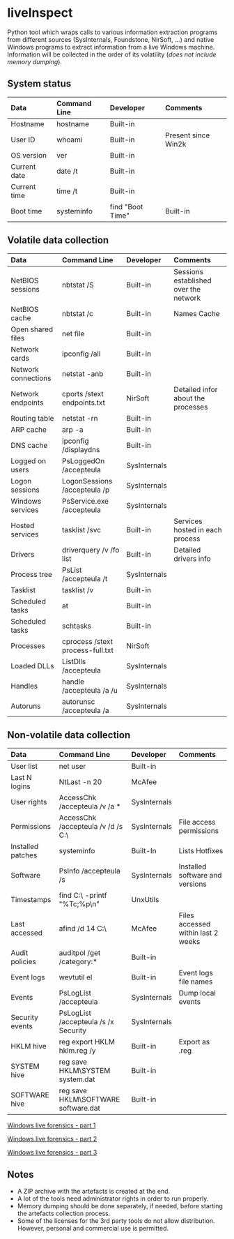 liveInspect
===========
Python tool which wraps calls to various information extraction programs from different sources (SysInternals, Foundstone, NirSoft, ...) and native Windows programs to extract information from a live Windows machine. Information will be collected in the order of its volatility (*does not include memory dumping*).


System status
-------
|Data 	   |Command Line| Developer | Comments |
|:---------|:-----------|:----------|:---------|
|Hostname| 	hostname| 	Built-in ||
|User ID |	whoami| 	Built-in| 	Present since Win2k|
|OS version| 	ver| 	Built-in| |
|Current date| 	date /t| 	Built-in||
|Current time| 	time /t| 	Built-in||
|Boot time |	systeminfo | find "Boot Time"| 	Built-in|| 

Volatile data collection
-------
|Data 	   |Command Line| Developer | Comments |
|:---------|:-----------|:----------|:---------|
|NetBIOS sessions| 	nbtstat /S| 	Built-in| 	Sessions established over the network|
|NetBIOS cache| 	nbtstat /c 	|Built-in| 	Names Cache|
|Open shared files| 	net file| 	Built-in||	
|Network cards| 	ipconfig /all| 	Built-in|| 
|Network connections| 	netstat -anb| 	Built-in ||
|Network endpoints 	|cports /stext endpoints.txt| 	NirSoft 	|Detailed infor about the processes|
|Routing table| 	netstat -rn| 	Built-in|| 
|ARP cache| 	arp -a| 	Built-in|| 
|DNS cache| 	ipconfig /displaydns| 	Built-in ||
|Logged on users| 	PsLoggedOn /accepteula| 	SysInternals|| 
|Logon sessions| 	LogonSessions /accepteula /p| 	SysInternals ||
|Windows services 	|PsService.exe /accepteula| 	SysInternals|| 
|Hosted services| 	tasklist /svc 	|Built-in| 	Services hosted in each process|
|Drivers 	|driverquery /v /fo list| 	Built-in| 	Detailed drivers info|
|Process tree| 	PsList /accepteula /t| 	SysInternals|| 
|Tasklist| 	tasklist /v| 	Built-in|| 
|Scheduled tasks| 	at 	|Built-in|| 
|Scheduled tasks| 	schtasks| 	Built-in|| 
|Processes 	|cprocess /stext process-full.txt| 	NirSoft|| 
|Loaded DLLs| 	ListDlls /accepteula| 	SysInternals ||
|Handles 	|handle /accepteula /a /u| 	SysInternals|| 
|Autoruns 	|autorunsc /accepteula /a| 	SysInternals|| 

Non-volatile data collection
-------
|Data 	   |Command Line| Developer | Comments |
|:---------|:-----------|:----------|:---------|
|User list| 	net user| 	Built-in|| 
|Last N logins| 	NtLast -n 20| 	McAfee ||
|User rights| 	AccessChk /accepteula /v /a *| 	SysInternals|| 
|Permissions| 	AccessChk /accepteula /v /d /s C:\ 	|SysInternals| 	File access permissions|
|Installed patches| 	systeminfo 	|Built-In| 	Lists Hotfixes|
|Software| 	PsInfo /accepteula /s| 	SysInternals| 	Installed software and versions|
|Timestamps| 	find C:\ -printf "%Tc;%p\n"| 	UnxUtils|| 
|Last accessed| 	afind /d 14 C:\ 	|McAfee 	|Files accessed within last 2 weeks|
|Audit policies| 	auditpol /get /category:* 	|Built-in|| 
|Event logs| 	wevtutil el| 	Built-in| 	Event logs file names|
|Events 	|PsLogList /accepteula| 	SysInternals| 	Dump local events|
|Security events| 	PsLogList /accepteula /s /x Security| 	SysInternals ||
|HKLM hive| 	reg export HKLM hklm.reg /y| 	Built-in| 	Export as .reg|
|SYSTEM hive| 	reg save HKLM\SYSTEM system.dat| 	Built-in|| 
|SOFTWARE hive| 	reg save HKLM\SOFTWARE software.dat| 	Built-in||

[Windows live forensics - part 1](http://cyberinc.co.uk/windows-live-forensics/)

[Windows live forensics - part 2](http://cyberinc.co.uk/windows-live-forensics-part-2/)

[Windows live forensics - part 3](http://cyberinc.co.uk/windows-live-forensics-part-3/)


Notes
-------

- A ZIP archive with the artefacts is created at the end.
- A lot of the tools need administrator rights in order to run properly.
- Memory dumping should be done separately, if needed, before starting the artefacts collection process.
- Some of the licenses for the 3rd party tools do not allow distribution. However, personal and commercial use is permitted.

